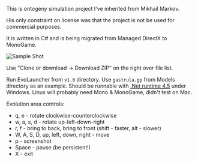 This is ontogeny simulation project I've inherited from Mikhail Markov.

His only constraint on license was that the project is not be used for commercial purposes.

It is written in C# and is being migrated from Managed DirectX to MonoGame.

![Sample Shot](https://raw.github.com/alamar/EvoDevo3D/master/Shots/welcome.png)

Use "Clone or download -> Download ZIP" on the right over file list.

Run EvoLauncher from `v1.0` directory. Use `gastrula.gp` from Models directory as an example. Should be runnable with [.Net runtime 4.5](https://www.microsoft.com/ru-Ru/download/details.aspx?id=30653) under Windows. Linux will probably need Mono & MonoGame, didn't test on Mac.

Evolution area controls:

* q, e - rotate clockwise-counterclockwise
* w, a, s, d - rotate up-left-down-right
* r, f - bring to back, bring to front (shift - faster, alt - slower)
* W, A, S, D, up, left, down, right - move
* p - screenshot
* Space - pause (be persistent!)
* X - exit
